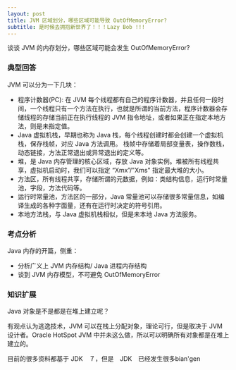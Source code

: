 ```yaml
---
layout: post
title: JVM 区域划分，哪些区域可能导致 OutOfMemoryError?
subtitle: 是时候去拥抱新世界了！！！Lazy Bob !!!
---
```

谈谈 JVM 的内存划分，哪些区域可能会发生 OutOfMemoryError?

### 典型回答
JVM 可以分为一下几块：
* 程序计数器(PC): 在 JVM 每个线程都有自己的程序计数器，并且任何一段时间，一个线程只有一个方法在执行，也就是所谓的当前方法，程序计数器会存储线程的存储当前正在执行线程的 JVM 指令地址，或者如果正在指定本地方法，则是未指定值。  
* Java 虚拟机栈，早期也称为 Java 栈，每个线程创建时都会创建一个虚拟机栈，保存栈帧，对应 Java 方法调用。 栈帧中存储着局部变量表，操作数栈，动态链接，方法正常退出或异常退出的定义等。
* 堆，是 Java 内存管理的核心区域，存放 Java 对象实例。堆被所有线程共享，虚拟机启动时，我们可以指定 “Xmx”/"Xms" 指定最大堆的大小。
* 方法区，所有线程共享，存储所谓的元数据，例如：类结构信息，运行时常量池，字段，方法代码等。
* 运行时常量池，方法区的一部分，Java 常量池可以存储很多常量信息，如编译生成的各种字面量，还有在运行时决定的符号引用。
* 本地方法栈，与 Java 虚拟机栈相似，但是未本地 Java 方法服务。

### 考点分析
Java 内存的开篇，侧重：　　
* 分析广义上 JVM 内存结构/ Java 进程内存结构
* 谈到 JVM 内存模型，不可避免 OutOfMemoryError

### 知识扩展

Java 对象是不是都是在堆上建立呢？

有观点认为逃逸技术，JVM 可以在栈上分配对象，理论可行，但是取决于 JVM 设计者。Oracle HotSpot JVM 中并未这么做，所以可以明确所有对象都是在堆上建立的。

目前的很多资料都基于 JDK　７，但是　JDK　已经发生很多bian'gen